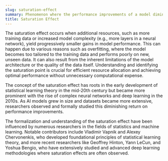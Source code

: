```yaml
---
slug: saturation-effect
summary: Phenomenon where the performance improvements of a model diminish as the complexity of the model or the amount of training data increases beyond a certain point.
title: Saturation Effect
---
```


The saturation effect occurs when additional resources, such as more training data or increased model complexity (e.g., more layers in a neural network), yield progressively smaller gains in model performance. This can happen due to various reasons such as overfitting, where the model becomes too tailored to the training data and performs poorly on new, unseen data. It can also result from the inherent limitations of the model architecture or the quality of the data itself. Understanding and identifying the saturation point is crucial for efficient resource allocation and achieving optimal performance without unnecessary computational expense.

The concept of the saturation effect has roots in the early development of statistical learning theory in the mid-20th century but became more prominent with the rise of complex neural networks and deep learning in the 2010s. As AI models grew in size and datasets became more extensive, researchers observed and formally studied this diminishing return on performance improvements.

The formalization and understanding of the saturation effect have been influenced by numerous researchers in the fields of statistics and machine learning. Notable contributors include Vladimir Vapnik and Alexey Chervonenkis, who developed foundational principles of statistical learning theory, and more recent researchers like Geoffrey Hinton, Yann LeCun, and Yoshua Bengio, who have extensively studied and advanced deep learning methodologies where saturation effects are often observed.
